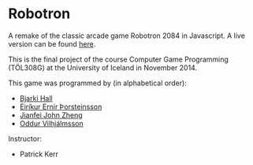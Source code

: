 Robotron
========
A remake of the classic arcade game Robotron 2084 in Javascript. A live version can be found [here](https://notendur.hi.is/~odv1/Robotron/).

This is the final project of the course Computer Game Programming (TÖL308G) at the University of Iceland in November 2014.

This game was programmed by (in alphabetical order):
* [Bjarki Hall](https://github.com/bjarkihall)
* [Eiríkur Ernir Þorsteinsson](https://github.com/Ernir)
* [Jianfei John Zheng](https://github.com/jiz2)
* [Oddur Vilhjálmsson](https://github.com/OddurV)

Instructor:
* Patrick Kerr